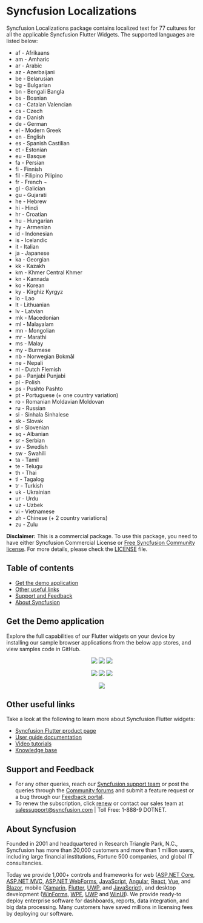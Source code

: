 ﻿# Syncfusion Localizations

Syncfusion Localizations package contains localized text for 77 cultures for all the applicable Syncfusion Flutter Widgets. The supported languages are listed below: 
     
*	af - Afrikaans
*	am - Amharic
*	ar - Arabic
*	az - Azerbaijani
*	be - Belarusian
*	bg - Bulgarian
*	bn - Bengali Bangla
*	bs - Bosnian
*	ca - Catalan Valencian
*	cs - Czech
*	da - Danish
*	de - German 
*	el - Modern Greek
*	en - English 
*	es - Spanish Castilian 
*	et - Estonian
*	eu - Basque
*	fa - Persian
*	fi - Finnish
*	fil - Filipino Pilipino
*	fr - French ¬
*	gl - Galician
*	gu - Gujarati
*	he - Hebrew
*	hi - Hindi
*	hr - Croatian
*	hu - Hungarian
*	hy - Armenian
*	id - Indonesian
*	is - Icelandic
*	it - Italian
*	ja - Japanese
*	ka - Georgian
*	kk - Kazakh
*	km - Khmer Central Khmer
*	kn - Kannada
*	ko - Korean
*	ky - Kirghiz Kyrgyz
*	lo - Lao
*	lt - Lithuanian
*	lv - Latvian
*	mk - Macedonian
*	ml - Malayalam
*	mn - Mongolian
*	mr - Marathi
*	ms - Malay
*	my - Burmese
*	nb - Norwegian Bokmål
*	ne - Nepali
*	nl - Dutch Flemish
*	pa - Panjabi Punjabi
*	pl - Polish
*	ps - Pushto Pashto
*	pt - Portuguese (+ one country variation)
*	ro - Romanian Moldavian Moldovan
*	ru - Russian
*	si - Sinhala Sinhalese
*	sk - Slovak
*	sl - Slovenian
*	sq - Albanian
*	sr - Serbian 
*	sv - Swedish
*	sw - Swahili
*	ta - Tamil
*	te - Telugu
*	th - Thai
*	tl - Tagalog
*	tr - Turkish
*	uk - Ukrainian
*	ur - Urdu
*	uz - Uzbek
*	vi - Vietnamese
*	zh - Chinese (+ 2 country variations)
*	zu - Zulu

**Disclaimer:** This is a commercial package. To use this package, you need to have either Syncfusion Commercial License or [Free Syncfusion Community license](https://www.syncfusion.com/products/communitylicense). For more details, please check the [LICENSE](https://github.com/syncfusion/flutter-examples/blob/master/LICENSE) file.

## Table of contents
- [Get the demo application](#get-the-demo-application)
- [Other useful links](#other-useful-links)
- [Support and Feedback](#support-and-feedback)
- [About Syncfusion](#about-syncfusion)

## Get the Demo application

Explore the full capabilities of our Flutter widgets on your device by installing our sample browser applications from the below app stores, and view samples code in GitHub.

<p align="center">
  <a href="https://play.google.com/store/apps/details?id=com.syncfusion.flutter.examples"><img src="https://cdn.syncfusion.com/content/images/FTControl/google-play-store.png"/></a>
  <a href="https://apps.apple.com/us/app/syncfusion-flutter-ui-widgets/id1475231341"><img src="https://cdn.syncfusion.com/content/images/FTControl/ios-store.png"/></a>
  <a href="https://flutter.syncfusion.com"><img src="https://cdn.syncfusion.com/content/images/FTControl/web-sample-browser.png"/></a> 
</p>
<p align="center">
  <a href="https://www.microsoft.com/en-us/p/syncfusion-flutter-gallery/9nhnbwcsf85d?activetab=pivot:overviewtab"><img src="https://cdn.syncfusion.com/content/images/FTControl/windows-store.png"/></a> 
  <a href="https://install.appcenter.ms/orgs/syncfusion-demos/apps/syncfusion-flutter-gallery/distribution_groups/release"><img src="https://cdn.syncfusion.com/content/images/FTControl/macos-app-center.png"/></a>
  <a href="https://snapcraft.io/syncfusion-flutter-gallery"><img src="https://cdn.syncfusion.com/content/images/FTControl/snap-store.png"/></a>
</p>
<p align="center">
  <a href="https://github.com/syncfusion/flutter-examples"><img src="https://cdn.syncfusion.com/content/images/FTControl/github-samples.png"/></a>
</p>

## Other useful links
Take a look at the following to learn more about Syncfusion Flutter widgets:

* [Syncfusion Flutter product page](https://www.syncfusion.com/flutter-widgets)
* [User guide documentation](https://help.syncfusion.com/flutter/introduction/overview)
* [Video tutorials](https://www.syncfusion.com/tutorial-videos/flutter)
* [Knowledge base](https://www.syncfusion.com/kb)

## Support and Feedback

* For any other queries, reach our [Syncfusion support team](https://www.syncfusion.com/support/directtrac/incidents/newincident) or post the queries through the [Community forums](https://www.syncfusion.com/forums) and submit a feature request or a bug through our [Feedback portal](https://www.syncfusion.com/feedback/flutter).
* To renew the subscription, click [renew](https://www.syncfusion.com/sales/products) or contact our sales team at salessupport@syncfusion.com | Toll Free: 1-888-9 DOTNET.

## About Syncfusion

Founded in 2001 and headquartered in Research Triangle Park, N.C., Syncfusion has more than 20,000 customers and more than 1 million users, including large financial institutions, Fortune 500 companies, and global IT consultancies.

Today we provide 1,000+ controls and frameworks for web ([ASP.NET Core](https://www.syncfusion.com/aspnet-core-ui-controls), [ASP.NET MVC](https://www.syncfusion.com/aspnet-mvc-ui-controls), [ASP.NET WebForms](https://www.syncfusion.com/jquery/aspnet-web-forms-ui-controls), [JavaScript](https://www.syncfusion.com/javascript-ui-controls), [Angular](https://www.syncfusion.com/angular-ui-components), [React](https://www.syncfusion.com/react-ui-components), [Vue](https://www.syncfusion.com/vue-ui-components), and [Blazor](https://www.syncfusion.com/blazor-components), mobile ([Xamarin](https://www.syncfusion.com/xamarin-ui-controls), [Flutter](https://www.syncfusion.com/flutter-widgets), [UWP](https://www.syncfusion.com/uwp-ui-controls), and [JavaScript](https://www.syncfusion.com/javascript-ui-controls)), and desktop development ([WinForms](https://www.syncfusion.com/winforms-ui-controls), [WPF](https://www.syncfusion.com/wpf-ui-controls), [UWP](https://www.syncfusion.com/uwp-ui-controls) and [WinUI](https://www.syncfusion.com/winui-controls)). We provide ready-to deploy enterprise software for dashboards, reports, data integration, and big data processing. Many customers have saved millions in licensing fees by deploying our software.